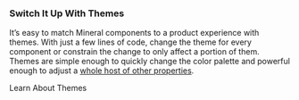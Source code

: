 ### Switch It Up With Themes

It’s easy to match Mineral components to a product experience with themes.
With just a few lines of code, change the theme for every component or constrain
the change to only affect a portion of them. Themes are simple enough to quickly
change the color palette and powerful enough to adjust a
[whole host of other properties](/theming#common-scenarios-theme-structure).

<PlaygroundButton to="/theming">
  Learn About Themes
</PlaygroundButton>
